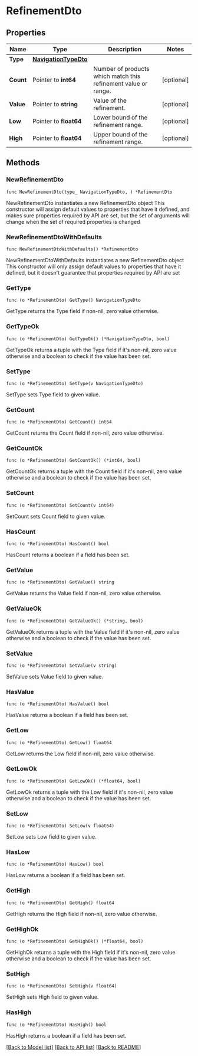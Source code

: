 # RefinementDto

## Properties

Name | Type | Description | Notes
------------ | ------------- | ------------- | -------------
**Type** | [**NavigationTypeDto**](NavigationTypeDto.md) |  | 
**Count** | Pointer to **int64** | Number of products which match this refinement value or range. | [optional] 
**Value** | Pointer to **string** | Value of the refinement. | [optional] 
**Low** | Pointer to **float64** | Lower bound of the refinement range. | [optional] 
**High** | Pointer to **float64** | Upper bound  of the refinement range. | [optional] 

## Methods

### NewRefinementDto

`func NewRefinementDto(type_ NavigationTypeDto, ) *RefinementDto`

NewRefinementDto instantiates a new RefinementDto object
This constructor will assign default values to properties that have it defined,
and makes sure properties required by API are set, but the set of arguments
will change when the set of required properties is changed

### NewRefinementDtoWithDefaults

`func NewRefinementDtoWithDefaults() *RefinementDto`

NewRefinementDtoWithDefaults instantiates a new RefinementDto object
This constructor will only assign default values to properties that have it defined,
but it doesn't guarantee that properties required by API are set

### GetType

`func (o *RefinementDto) GetType() NavigationTypeDto`

GetType returns the Type field if non-nil, zero value otherwise.

### GetTypeOk

`func (o *RefinementDto) GetTypeOk() (*NavigationTypeDto, bool)`

GetTypeOk returns a tuple with the Type field if it's non-nil, zero value otherwise
and a boolean to check if the value has been set.

### SetType

`func (o *RefinementDto) SetType(v NavigationTypeDto)`

SetType sets Type field to given value.


### GetCount

`func (o *RefinementDto) GetCount() int64`

GetCount returns the Count field if non-nil, zero value otherwise.

### GetCountOk

`func (o *RefinementDto) GetCountOk() (*int64, bool)`

GetCountOk returns a tuple with the Count field if it's non-nil, zero value otherwise
and a boolean to check if the value has been set.

### SetCount

`func (o *RefinementDto) SetCount(v int64)`

SetCount sets Count field to given value.

### HasCount

`func (o *RefinementDto) HasCount() bool`

HasCount returns a boolean if a field has been set.

### GetValue

`func (o *RefinementDto) GetValue() string`

GetValue returns the Value field if non-nil, zero value otherwise.

### GetValueOk

`func (o *RefinementDto) GetValueOk() (*string, bool)`

GetValueOk returns a tuple with the Value field if it's non-nil, zero value otherwise
and a boolean to check if the value has been set.

### SetValue

`func (o *RefinementDto) SetValue(v string)`

SetValue sets Value field to given value.

### HasValue

`func (o *RefinementDto) HasValue() bool`

HasValue returns a boolean if a field has been set.

### GetLow

`func (o *RefinementDto) GetLow() float64`

GetLow returns the Low field if non-nil, zero value otherwise.

### GetLowOk

`func (o *RefinementDto) GetLowOk() (*float64, bool)`

GetLowOk returns a tuple with the Low field if it's non-nil, zero value otherwise
and a boolean to check if the value has been set.

### SetLow

`func (o *RefinementDto) SetLow(v float64)`

SetLow sets Low field to given value.

### HasLow

`func (o *RefinementDto) HasLow() bool`

HasLow returns a boolean if a field has been set.

### GetHigh

`func (o *RefinementDto) GetHigh() float64`

GetHigh returns the High field if non-nil, zero value otherwise.

### GetHighOk

`func (o *RefinementDto) GetHighOk() (*float64, bool)`

GetHighOk returns a tuple with the High field if it's non-nil, zero value otherwise
and a boolean to check if the value has been set.

### SetHigh

`func (o *RefinementDto) SetHigh(v float64)`

SetHigh sets High field to given value.

### HasHigh

`func (o *RefinementDto) HasHigh() bool`

HasHigh returns a boolean if a field has been set.


[[Back to Model list]](../README.md#documentation-for-models) [[Back to API list]](../README.md#documentation-for-api-endpoints) [[Back to README]](../README.md)


